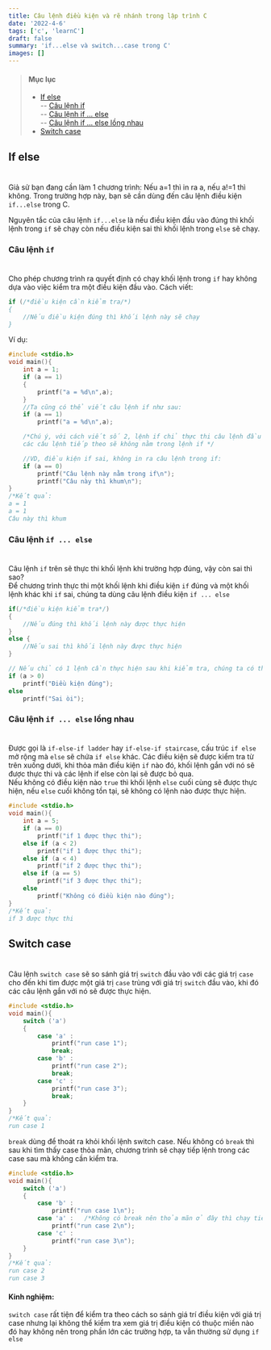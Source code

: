 ```yaml
---
title: Câu lệnh điều kiện và rẽ nhánh trong lập trình C
date: '2022-4-6'
tags: ['c', 'learnC']
draft: false
summary: 'if...else và switch...case trong C'
images: []
---
```


> #### Mục lục
>
> - [If else](#s1)<br/>
>   -- [Câu lệnh if](#s2)<br/>
>   -- [Câu lệnh if ... else](#s3)<br/>
>   -- [Câu lệnh if ... else lồng nhau](#s4)<br/>
> - [Switch case](#s5)<br/>

## If else<h1 id="s1"></h1>

Giả sử bạn đang cần làm 1 chương trình: Nếu a=1 thì in ra a, nếu a!=1 thì không. Trong trường hợp này, bạn sẽ cần dùng đến câu lệnh điều kiện `if...else` trong C.

Nguyên tắc của câu lệnh `if...else` là nếu điều kiện đầu vào đúng thì khối lệnh trong `if` sẽ chạy còn nếu điều kiện sai thì khối lệnh trong `else` sẽ chạy.

### Câu lệnh `if`<h1 id="s2"></h1>

Cho phép chương trình ra quyết định có chạy khối lệnh trong `if` hay không dựa vào việc kiểm tra một điều kiện đầu vào.
Cách viết:

```c
if (/*điều kiện cần kiểm tra/*)
{
    //Nếu điều kiện đúng thì khối lệnh này sẽ chạy
}
```

Ví dụ:

```c
#include <stdio.h>
void main(){
    int a = 1;
    if (a == 1)
    {
        printf("a = %d\n",a);
    }
    //Ta cũng có thể viết câu lệnh if như sau:
    if (a == 1)
        printf("a = %d\n",a);

    /*Chú ý, với cách viết số 2, lệnh if chỉ thực thi câu lệnh đầu tiên sau if
    các câu lệnh tiếp theo sẽ không nằm trong lệnh if */

    //VD, điều kiện if sai, không in ra câu lệnh trong if:
    if (a == 0)
        printf("Câu lệnh này nằm trong if\n");
        printf("Câu này thì khum\n");
}
/*Kết quả:
a = 1
a = 1
Câu này thì khum
```

### Câu lệnh `if ... else`<h1 id="s3"></h1>

Câu lệnh `if` trên sẽ thực thi khối lệnh khi trường hợp đúng, vậy còn sai thì sao?<br/>
Để chương trình thực thi một khối lệnh khi điều kiện `if` đúng và một khối lệnh khác khi `if` sai, chúng ta dùng câu lệnh điều kiện `if ... else`

```c
if(/*điều kiện kiểm tra*/)
{
    //Nếu đúng thì khối lệnh này được thực hiện
}
else {
    //Nếu sai thì khối lệnh này được thực hiện
}

// Nếu chỉ có 1 lệnh cần thực hiện sau khi kiểm tra, chúng ta có thể viết gọn, ví dụ:
if (a > 0)
    printf("Điều kiện đúng");
else
    printf("Sai òi");
```

### Câu lệnh `if ... else` lồng nhau<h1 id="s4"></h1>

Được gọi là `if-else-if ladder` hay `if-else-if staircase`, cấu trúc `if else` mở rộng mà `else` sẽ chứa `if else` khác. Các điều kiện sẽ được kiểm tra từ trên xuống dưới, khi thỏa mãn điều kiện `if` nào đó, khối lệnh gắn với nó sẽ được thực thi và các lệnh if else còn lại sẽ được bỏ qua.<br/>
Nếu không có điều kiện nào `true` thì khối lệnh `else` cuối cùng sẽ được thực hiện, nếu `else` cuối không tồn tại, sẽ không có lệnh nào được thực hiện.

```c
#include <stdio.h>
void main(){
    int a = 5;
    if (a == 0)
        printf("if 1 được thực thi");
    else if (a < 2)
        printf("if 1 được thực thi");
    else if (a < 4)
        printf("if 2 được thực thi");
    else if (a == 5)
        printf("if 3 được thực thi");
    else
        printf("Không có điều kiện nào đúng");
}
/*Kết quả:
if 3 được thực thi
```

## Switch case<h1 id="s5"></h1>

Câu lệnh `switch case` sẽ so sánh giá trị `switch` đầu vào với các giá trị `case` cho đến khi tìm được một giá trị `case` trùng với giá trị `switch` đầu vào, khi đó các câu lệnh gắn với nó sẽ được thực hiện.

```c
#include <stdio.h>
void main(){
    switch ('a')
    {
        case 'a' :
            printf("run case 1");
            break;
        case 'b' :
            printf("run case 2");
            break;
        case 'c' :
            printf("run case 3");
            break;
    }
}
/*Kết quả:
run case 1
```

`break` dùng để thoát ra khỏi khối lệnh switch case. Nếu không có `break` thì sau khi tìm thấy case thỏa mãn, chương trình sẽ chạy tiếp lệnh trong các case sau mà không cần kiểm tra.

```c
#include <stdio.h>
void main(){
    switch ('a')
    {
        case 'b' :
            printf("run case 1\n");
        case 'a' :   /*Không có break nên thỏa mãn ở đây thì chạy tiếp các lệnh sau luôn*/
            printf("run case 2\n");
        case 'c' :
            printf("run case 3\n");
    }
}
/*Kết quả:
run case 2
run case 3
```

#### Kinh nghiệm:

`switch case` rất tiện để kiểm tra theo cách so sánh giá trí điều kiện với giá trị case nhưng lại không thể kiểm tra xem giá trị điều kiện có thuộc miền nào đó hay không nên trong phần lớn các trường hợp, ta vẫn thường sử dụng `if else`
